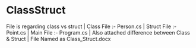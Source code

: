 # ClassStruct
File is regarding class vs struct 
| Class File :- Person.cs
| Struct File :- Point.cs
| Main File :- Program.cs
| Also attached difference between Class & Struct 
| File Named as Class_Struct.docx
